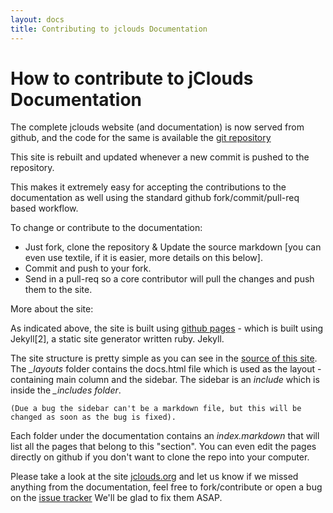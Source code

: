 ```yaml
---
layout: docs
title: Contributing to jclouds Documentation
---
```


# How to contribute to jClouds Documentation

The complete jclouds website (and documentation) is now served from github, and the code for the same is available the [git repository](https://github.com/jclouds/jclouds.github.com)  

This site is rebuilt and updated whenever a new commit is pushed to the repository. 

This makes it extremely easy for accepting the contributions to the documentation as well using 
the standard github fork/commit/pull-req based workflow. 

To change or contribute to the documentation:

- Just fork, clone the repository & Update the source markdown [you can even use textile, if it is easier, more details on this below].
- Commit and push to your fork.
- Send in a pull-req so a core contributor will pull the changes and push them to the site.


More about the site: 

As indicated above, the site is built using [github pages](http://pages.github.com/) - which is built using Jekyll[2], 
a static site generator written ruby. Jekyll. 

The site structure is pretty simple as you can see in the [source of this site](https://github.com/jclouds/jclouds.github.com).
The *_layouts* folder contains the docs.html file which is used as the layout - containing main column and the sidebar. 
The sidebar is an *include* which is inside the *_includes folder*. 

`(Due a bug the sidebar can't be a markdown file, but this will be changed as soon as the bug is fixed).`

Each folder under the documentation contains an *index.markdown* that will list all the pages that belong to 
this "section". You can even edit the pages directly on github if you don't want to 
clone the repo into your computer.

Please take a look at the site [jclouds.org](http://www.jclouds.org/) and let us know if we missed anything from 
the documentation, feel free to fork/contribute or open a bug on the [issue tracker](https://github.com/jclouds/jclouds.github.com/issues)
We'll be glad to fix them ASAP.


